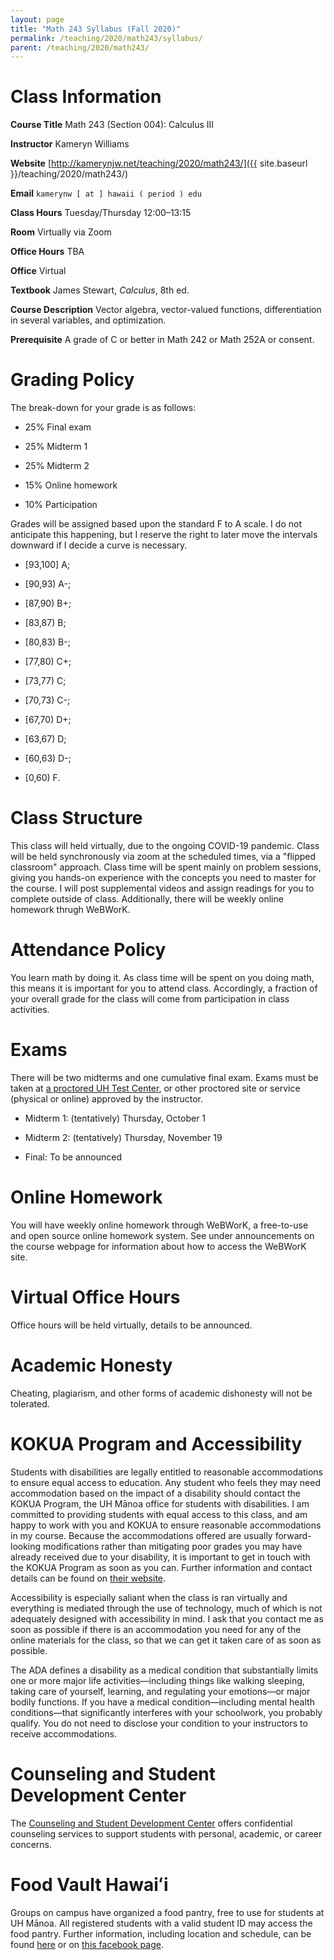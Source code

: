 ```yaml
---
layout: page
title: "Math 243 Syllabus (Fall 2020)"
permalink: /teaching/2020/math243/syllabus/
parent: /teaching/2020/math243/
---
```


Class Information
=====

**Course Title** Math 243 (Section 004): Calculus III

**Instructor** Kameryn Williams

**Website** [http://kamerynjw.net/teaching/2020/math243/]({{ site.baseurl }}/teaching/2020/math243/)

**Email** `kamerynw [ at ] hawaii ( period ) edu`

**Class Hours** Tuesday/Thursday 12:00–13:15

**Room** Virtually via Zoom

**Office Hours** TBA

**Office** Virtual

**Textbook** James Stewart, *Calculus*, 8th ed. 

**Course Description** Vector algebra, vector-valued functions, differentiation in several variables, and optimization.

**Prerequisite** A grade of C or better in Math 242 or Math 252A or consent.


Grading Policy
=======

The break-down for your grade is as follows:

* 25% Final exam

* 25% Midterm 1 

* 25% Midterm 2 

* 15% Online homework

* 10% Participation

Grades will be assigned based upon the standard F to A scale. I do not anticipate this happening, but I reserve the right to later move the intervals downward if I decide a curve is necessary.

* [93,100] A; 

* [90,93) A-; 

* [87,90) B+; 

* [83,87) B; 

* [80,83) B-; 

* [77,80) C+; 

* [73,77) C; 

* [70,73) C-; 

* [67,70) D+; 

* [63,67) D; 

* [60,63) D-; 

* [0,60) F. 

Class Structure
=====

This class will held virtually, due to the ongoing COVID-19 pandemic. Class will be held synchronously via zoom at the scheduled times, via a "flipped classroom" approach. Class time will be spent mainly on problem sessions, giving you hands-on experience with the concepts you need to master for the course. I will post supplemental videos and assign readings for you to complete outside of class. Additionally, there will be weekly online homework thrugh WeBWorK.

Attendance Policy
==========

You learn math by doing it. As class time will be spent on you doing math, this means it is important for you to attend class. Accordingly, a fraction of your overall grade for the class will come from participation in class activities.

Exams
=====

There will be two midterms and one cumulative final exam. Exams must be taken at [a proctored UH Test Center](https://www.uhonline.hawaii.edu/testcenters), or other proctored site or service (physical or online) approved by the instructor.  

* Midterm 1: (tentatively) Thursday, October 1

* Midterm 2: (tentatively) Thursday, November 19

* Final: To be announced


Online Homework
======

You will have weekly online homework through WeBWorK, a free-to-use and open source online homework system. See under announcements on the course webpage for information about how to access the WeBWorK site.


Virtual Office Hours
=======

Office hours will be held virtually, details to be announced.


Academic Honesty
========

Cheating, plagiarism, and other forms of academic dishonesty will not be tolerated.


KOKUA Program and Accessibility
=====

Students with disabilities are legally entitled to reasonable accommodations to ensure equal access to education. Any student who feels they may need accommodation based on the impact of a disability should contact the KOKUA Program, the UH Mānoa office for students with disabilities. I am committed to providing students with equal access to this class, and am happy to work with you and KOKUA to ensure reasonable accommodations in my course. Because the accommodations offered are usually forward-looking modifications rather than mitigating poor grades you may have already received due to your disability, it is important to get in touch with the KOKUA Program as soon as you can. Further information and contact details can be found on [their website](http://www.hawaii.edu/kokua/). 

Accessibility is especially saliant when the class is ran virtually and everything is mediated through the use of technology, much of which is not adequately designed with accessibility in mind. I ask that you contact me as soon as possible if there is an accommodation you need for any of the online materials for the class, so that we can get it taken care of as soon as possible.

The ADA defines a disability as a medical condition that substantially limits one or more major life activities—including things like walking sleeping, taking care of yourself, learning, and regulating your emotions—or major bodily functions. If you have a medical condition—including mental health conditions—that significantly interferes with your schoolwork, you probably qualify. You do not need to disclose your condition to your instructors to receive accommodations. 



Counseling and Student Development Center
==========

The [Counseling and Student Development Center](http://www.manoa.hawaii.edu/counseling/) offers confidential counseling services to support students with personal, academic, or career concerns. 


Food Vault Hawaiʻi
====

Groups on campus have organized a food pantry, free to use for students at UH Mānoa. All registered students with a valid student ID may access the food pantry. Further information, including location and schedule, can be found [here](https://www.hawaii.edu/news/2018/11/30/manoa-food-pantry/) or on [this facebook page](https://www.facebook.com/foodvaulthawaii/).

